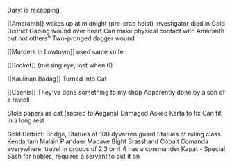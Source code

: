 Daryl is recapping

[[Amaranth]] wakes up at midnight (pre-crab heist)
Investigator died in Gold District
Gaping wound over heart
Can make physical contact with Amaranth but not others?
Two-pronged dagger wound

[[Murders in Lowtown]] used same knife

[[Socket]] (missing eye, lost when 6)

[[Kaulinan Badag]] Turned into Cat

[[Caenis]] They've done something to my shop 
	Apparently done by a son of a ravioli

Stole papers as cat (sacred to Aegans)
Damaged
Asked Karta to fix
Can fit in a long rest

Gold District:
	Bridge, Statues of 100 dyvarren guard
	Statues of ruling class
	Kendariam Malain
	Plandaer Macave
	Bight Brasshand
	Cobalt Comanda everywhere, travel in groups of 2,3 or 4
		4 has a commander
	Kapat - Special Sash for nobles, requires a servant to put it on
	


